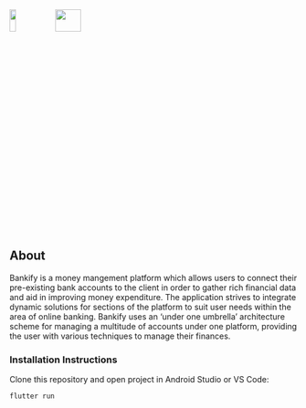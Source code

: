 <img width="15%" height="10%" src="https://i.imgur.com/qWiUbOc.png">
<img width="30%" height="10%" src="https://i.imgur.com/4dD4wQU.png">
<h2>About</h2>
<p>Bankify is a money mangement platform which allows users to connect their pre-existing bank accounts to the client in order to gather rich financial data and aid in improving money expenditure. The application strives to integrate dynamic solutions for sections of the platform to suit user needs within the area of online banking. Bankify uses an ‘under one umbrella’ architecture scheme for managing a multitude of accounts under one platform, providing the user with various techniques to manage their finances.</p>

<h3>Installation Instructions</h3>
<p>Clone this repository and open project in Android Studio or VS Code:</p>
<pre><code>flutter run</code></pre>
